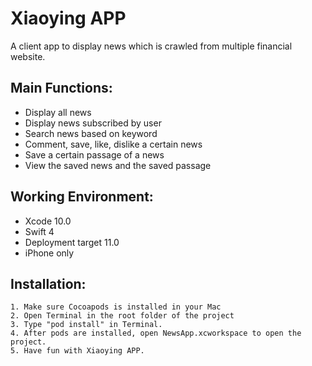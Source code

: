 # Xiaoying APP

A client app to display news which is crawled from multiple financial website.

## Main Functions:
* Display all news 
* Display news subscribed by user
* Search news based on keyword
* Comment, save, like, dislike a certain news
* Save a certain passage of a news
* View the saved news and the saved passage


## Working Environment:
* Xcode 10.0
* Swift 4
* Deployment target 11.0
* iPhone only

## Installation:
    1. Make sure Cocoapods is installed in your Mac
    2. Open Terminal in the root folder of the project
    3. Type "pod install" in Terminal.
    4. After pods are installed, open NewsApp.xcworkspace to open the project.
    5. Have fun with Xiaoying APP.
